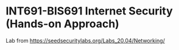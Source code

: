 # INT691-BIS691 Internet Security (Hands-on Approach)
Lab from https://seedsecuritylabs.org/Labs_20.04/Networking/
